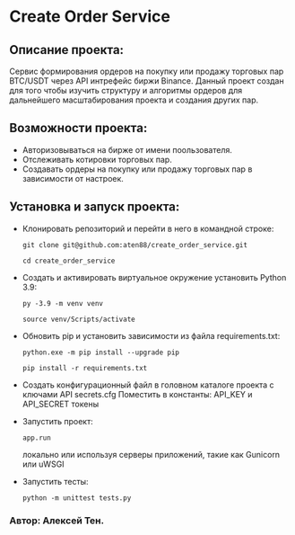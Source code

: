 # Create Order Service
## Описание проекта:
Сервис формирования ордеров на покупку или продажу торговых пар BTC/USDT через API интрефейс биржи Binance. Данный проект создан для того чтобы изучить структуру и алгоритмы ордеров для дальнейшего масштабирования проекта и создания других пар.
## Возможности проекта:
- Авторизовываться на бирже от имени поользователя.
- Отслеживать котировки торговых пар.
- Создавать ордеры на покупку или продажу торговых пар в зависимости от настроек.
## Установка и запуск проекта:
- Клонировать репозиторий и перейти в него в командной строке:
  ```
  git clone git@github.com:aten88/create_order_service.git
  ```
  ```
  cd create_order_service
  ```

- Cоздать и активировать виртуальное окружение установить Python 3.9:
  ```
  py -3.9 -m venv venv
  ```
  ```
  source venv/Scripts/activate
  ```

- Обновить pip и установить зависимости из файла requirements.txt:
  ```
  python.exe -m pip install --upgrade pip
  ```
  ```
  pip install -r requirements.txt
  ```

- Создать конфигурационный файл в головном каталоге проекта с ключами API secrets.cfg
  Поместить в константы: API_KEY и API_SECRET токены

- Запустить проект:
  ```
  app.run
  ```
  локально или используя серверы приложений, такие как Gunicorn или uWSGI

- Запустить тесты:
  ```
  python -m unittest tests.py
  ```
### Автор: Алексей Тен.

